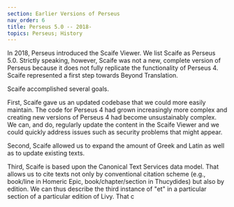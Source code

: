 ```yaml
---
section: Earlier Versions of Perseus
nav_order: 6
title: Perseus 5.0 -- 2018-  
topics: Perseus; History
---
```


In 2018, Perseus introduced the Scaife Viewer. We list Scaife as Perseus 5.0. Strictly speaking, however, Scaife was not a new, complete version of Perseus because it does not fully replicate the functionality of Perseus 4.  Scaife represented a first step towards Beyond Translation. 

Scaife accomplished several goals.

First, Scaife gave us an updated codebase that we could more easily maintain. The code for Perseus 4 had grown increasingly more complex and creating new versions of Perseus 4 had become unsustainably complex. We can, and do, regularly update the content in the Scaife Viewer and we could quickly address issues such as security problems that might appear.

Second, Scaife allowed us to expand the amount of Greek and Latin as well as to update existing texts.

Third, Scaife is based upon the Canonical Text Services data model. That allows us to cite texts not only by conventional citation scheme (e.g., book/line in Homeric Epic, book/chapter/section in Thucydides) but also by edition. We can thus describe the third instance of "et" in a particular section of a particular edition of Livy. That c

